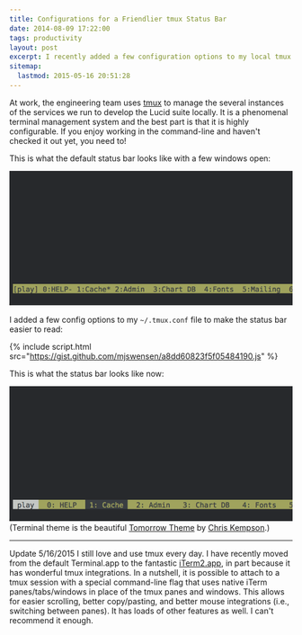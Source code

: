 ```yaml
---
title: Configurations for a Friendlier tmux Status Bar
date: 2014-08-09 17:22:00
tags: productivity
layout: post
excerpt: I recently added a few configuration options to my local tmux configuration file to make the status bar easier to read.
sitemap:
  lastmod: 2015-05-16 20:51:28
---
```


At work, the engineering team uses [tmux](http://tmux.sourceforge.net) to manage the several instances of the services we run to develop the Lucid suite locally. It is a phenomenal terminal management system and the best part is that it is highly configurable. If you enjoy working in the command-line and haven't checked it out yet, you need to!

This is what the default status bar looks like with a few windows open:

![tmux status bar before configurations](/blog/images/tmux-status-bar-before.png)

I added a few config options to my `~/.tmux.conf` file to make the status bar easier to read:

{% include script.html src="https://gist.github.com/mjswensen/a8dd60823f5f05484190.js" %}

This is what the status bar looks like now:

![tmux status bar after configurations](/blog/images/tmux-status-bar-after.png) (Terminal theme is the beautiful [Tomorrow Theme](https://github.com/chriskempson/tomorrow-theme) by [Chris Kempson](http://chriskempson.com).)

---

<p><span class="update">Update <span class="update-date">5/16/2015</span></span> I still love and use tmux every day. I have recently moved from the default Terminal.app to the fantastic <a href="http://iterm2.com/">iTerm2.app</a>, in part because it has wonderful tmux integrations. In a nutshell, it is possible to attach to a tmux session with a special command-line flag that uses native iTerm panes/tabs/windows in place of the tmux panes and windows. This allows for easier scrolling, better copy/pasting, and better mouse integrations (i.e., switching between panes). It has loads of other features as well. I can't recommend it enough.</p>
